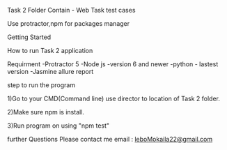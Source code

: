 Task 2 Folder
Contain - Web Task test cases

Use protractor,npm for packages manager

Getting Started

How to run Task 2 application

Requirment
-Protractor 5
-Node js -version 6 and newer
-python - lastest version
-Jasmine allure report


step to run the program


1)Go to your CMD(Command line) use director to location of Task 2 folder.
	
2)Make sure npm is install.
	
3)Run program on using "npm test"


further Questions
Please contact me email : leboMokaila22@gmail.com
